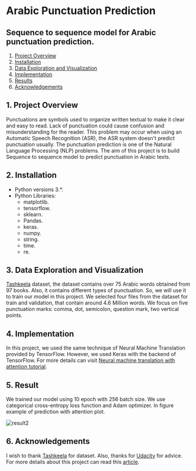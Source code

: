 # Arabic Punctuation Prediction
Sequence to sequence model for Arabic punctuation prediction.
------
1. [Project Overview](#ProjectOverview)
2. [Installation](#installation)
3. [Data Exploration and Visualization](#data)
4. [Implementation](#model)
5. [Results](#results)
6. [Acknowledgements](#acknowledgements)

## 1. Project Overview <a name="ProjectOverview"></a> 
Punctuations are symbols used to organize written textual to make it clear and easy to read. Lack of punctuation could cause confusion and misunderstanding for the reader. This problem may occur when using an Automatic Speech Recognition (ASR), the ASR system doesn't predict punctuation usually. The punctuation prediction is one of the Natural Language Processing (NLP) problems. The aim of this project is to build Sequence to sequence model to predict punctuation in Arabic texts.

## 2. Installation <a name="installation"></a>

- Python versions 3.*.
- Python Libraries:
    - matplotlib.
    - tensorflow.
    - sklearn.
    - Pandas.
    - keras.
    - numpy.
    - string.
    - time.
    - re.

## 3. Data Exploration and Visualization <a name="data"></a> 

[Tashkeela](https://www.kaggle.com/linuxscout/tashkeela) dataset, the dataset contains over 75 Arabic words obtained from 97 books. Also, it contains different types of punctuation. So, we will use it to train our model in this project. We selected four files from the dataset for train and validation, that contain around 4.6 Million words.
We focus on five punctuation marks: comma, dot, semicolon, question mark, two vertical points.

## 4. Implementation <a name="model"></a> 
In this project, we used the same technique of Neural Machine Translation provided by TensorFlow. However, we used Keras with the backend of TensorFlow. For more details can visit [Neural machine translation with attention tutorial](https://www.tensorflow.org/tutorials/text/nmt_with_attention).

## 5. Result <a name="results"></a> 
We trained our model using 10 epoch with 256 batch size. We use categorical cross-entropy loss function and Adam optimizer. In figure example of prediction with attention plot.

![result2](https://user-images.githubusercontent.com/42017072/74092065-5a7cc200-4ad0-11ea-81a3-39c55cc244e1.PNG)

## 6. Acknowledgements <a name="acknowledgements"></a> 
I wish to thank [Tashkeela](https://www.kaggle.com/linuxscout/tashkeela) for dataset. Also, thanks for [Udacity](https://www.udacity.com/) for advice. For more details about this project can read this [article](https://medium.com/@ZarahShibli/what-comes-after-the-word-8ecff09d5dd).
